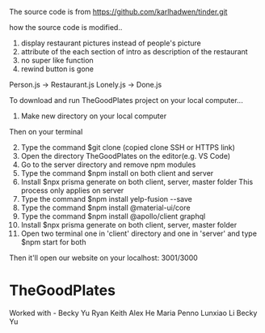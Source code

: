The source code is from https://github.com/karlhadwen/tinder.git

how the source code is modified..

1. display restaurant pictures instead of people's picture 
2. attribute of the each section of intro as description of the restaurant 
3. no super like function 
4. rewind button is gone

Person.js -> Restaurant.js 
Lonely.js -> Done.js

To download and run TheGoodPlates project on your local computer...

1. Make new directory on your local computer

Then on your terminal

2. Type the command $git clone (copied clone SSH or HTTPS link)
3. Open the directory TheGoodPlates on the editor(e.g. VS Code)
4. Go to the server directory and remove npm modules
4. Type the command $npm install on both client and server 
5. Install $npx prisma generate on both client, server, master folder
This process only applies on server
6. Type the command $npm install yelp-fusion --save
7. Type the command $npm install @material-ui/core
8. Type the command $npm install @apollo/client graphql
9. Install $npx prisma generate on both client, server, master folder
10. Open two terminal one in 'client' directory and one in 'server' and type $npm start for both

Then it'll open our website on your localhost: 3001/3000 

# TheGoodPlates

Worked with - 
Becky Yu
Ryan Keith
Alex He 
Maria Penno 
Lunxiao Li
Becky Yu
